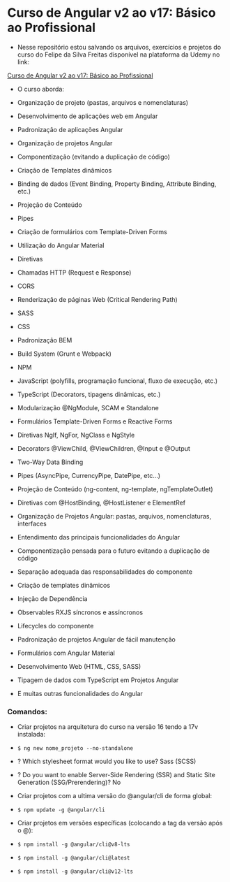 # Curso de Angular v2 ao v17: Básico ao Profissional

- Nesse repositório estou salvando os arquivos, exercícios e projetos do curso do Felipe da Silva Freitas disponível na plataforma da Udemy no link:

[Curso de Angular v2 ao v17: Básico ao Profissional](https://www.udemy.com/course/super-treinamento-de-angular-16-do-basico-ao-avancado/)

- O curso aborda:

- Organização de projeto (pastas, arquivos e nomenclaturas)

- Desenvolvimento de aplicações web em Angular

- Padronização de aplicações Angular

- Organização de projetos Angular

- Componentização (evitando a duplicação de código)

- Criação de Templates dinâmicos

- Binding de dados (Event Binding, Property Binding, Attribute Binding, etc.)

- Projeção de Conteúdo

- Pipes

- Criação de formulários com Template-Driven Forms

- Utilização do Angular Material

- Diretivas

- Chamadas HTTP (Request e Response)

- CORS

- Renderização de páginas Web (Critical Rendering Path)

- SASS

- CSS

- Padronização BEM

- Build System (Grunt e Webpack)

- NPM

- JavaScript (polyfills, programação funcional, fluxo de execução, etc.)

- TypeScript (Decorators, tipagens dinâmicas, etc.)

- Modularização @NgModule, SCAM e Standalone

- Formulários Template-Driven Forms e Reactive Forms

- Diretivas NgIf, NgFor, NgClass e NgStyle

- Decorators @ViewChild, @ViewChildren, @Input e @Output

- Two-Way Data Binding

- Pipes (AsyncPipe, CurrencyPipe, DatePipe, etc...)

- Projeção de Conteúdo (ng-content, ng-template, ngTemplateOutlet)

- Diretivas com @HostBinding, @HostListener e ElementRef

- Organização de Projetos Angular: pastas, arquivos, nomenclaturas, interfaces

- Entendimento das principais funcionalidades do Angular

- Componentização pensada para o futuro evitando a duplicação de código

- Separação adequada das responsabilidades do componente

- Criação de templates dinâmicos

- Injeção de Dependência

- Observables RXJS síncronos e assíncronos

- Lifecycles do componente

- Padronização de projetos Angular de fácil manutenção

- Formulários com Angular Material

- Desenvolvimento Web (HTML, CSS, SASS)

- Tipagem de dados com TypeScript em Projetos Angular

- E muitas outras funcionalidades do Angular

### Comandos:

- Criar projetos na arquitetura do curso na versão 16 tendo a 17v instalada:
- `$ ng new nome_projeto --no-standalone`
- ? Which stylesheet format would you like to use? Sass (SCSS)
- ? Do you want to enable Server-Side Rendering (SSR) and Static Site Generation (SSG/Prerendering)? No

- Criar projetos com a ultima versão do @angular/cli de forma global:
- `$ npm update -g @angular/cli`

- Criar projetos em versões específicas (colocando a tag da versão após o @):
- `$ npm install -g @angular/cli@v8-lts`
- `$ npm install -g @angular/cli@latest`
- `$ npm install -g @angular/cli@v12-lts`
